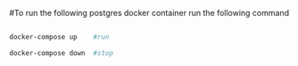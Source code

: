 #To run the following postgres docker container run the following command

```bash

docker-compose up    #run

docker-compose down  #stop

```